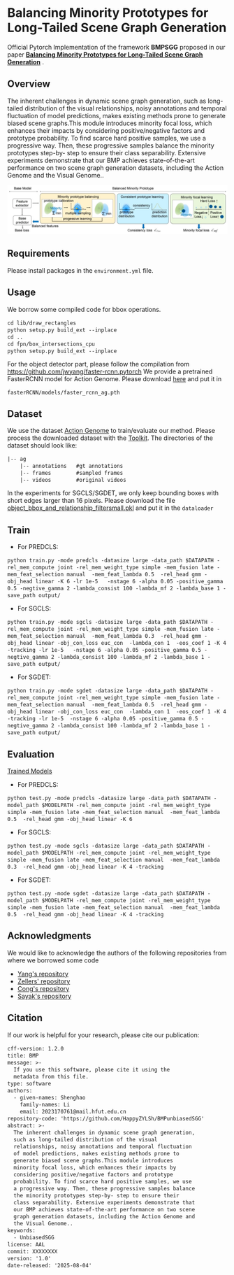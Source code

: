 # Balancing Minority Prototypes for Long-Tailed Scene Graph Generation

Official Pytorch Implementation of the framework **BMPSGG** proposed in our paper [**Balancing Minority Prototypes for Long-Tailed Scene Graph Generation**]() .

## Overview

The inherent challenges in dynamic scene graph generation, such as long-tailed distribution of the visual relationships, noisy annotations and temporal fluctuation of model predictions, makes existing methods prone to generate biased scene graphs.This module introduces minority focal loss, which enhances their impacts by considering positive/negative factors and prototype probability. To find scarce hard positive samples, we use a progressive way. Then, these progressive samples balance the minority prototypes step-by-
step to ensure their class separability. Extensive experiments demonstrate that our BMP achieves state-of-the-art performance on two scene graph generation datasets, including the Action Genome and the Visual Genome..

![GitHub Logo](/data/framework.png)

## Requirements

Please install packages in the ``environment.yml`` file.

## Usage

We borrow some compiled code for bbox operations.

```
cd lib/draw_rectangles
python setup.py build_ext --inplace
cd ..
cd fpn/box_intersections_cpu
python setup.py build_ext --inplace
```

For the object detector part, please follow the compilation from https://github.com/jwyang/faster-rcnn.pytorch
We provide a pretrained FasterRCNN model for Action Genome. Please download [here](https://drive.google.com/file/d/1-u930Pk0JYz3ivS6V_HNTM1D5AxmN5Bs/view?usp=sharing) and put it in

```
fasterRCNN/models/faster_rcnn_ag.pth
```

## Dataset

We use the dataset [Action Genome](https://www.actiongenome.org/#download) to train/evaluate our method. Please process the downloaded dataset with the [Toolkit](https://github.com/JingweiJ/ActionGenome). The directories of the dataset should look like:

```
|-- ag
    |-- annotations   #gt annotations
    |-- frames        #sampled frames
    |-- videos        #original videos
```

 In the experiments for SGCLS/SGDET, we only keep bounding boxes with short edges larger than 16 pixels. Please download the file [object_bbox_and_relationship_filtersmall.pkl](https://drive.google.com/file/d/19BkAwjCw5ByyGyZjFo174Oc3Ud56fkaT/view?usp=sharing) and put it in the ``dataloader``

## Train 

+ For PREDCLS:

```
python train.py -mode predcls -datasize large -data_path $DATAPATH -rel_mem_compute joint -rel_mem_weight_type simple -mem_fusion late -mem_feat_selection manual  -mem_feat_lambda 0.5  -rel_head gmm -obj_head linear -K 6 -lr 1e-5   -nstage 6 -alpha 0.05 -positive_gamma 0.5 -negtive_gamma 2 -lambda_consist 100 -lambda_mf 2 -lambda_base 1 -save_path output/ 

```

+ For SGCLS:

```
python train.py -mode sgcls -datasize large -data_path $DATAPATH -rel_mem_compute joint -rel_mem_weight_type simple -mem_fusion late -mem_feat_selection manual  -mem_feat_lambda 0.3  -rel_head gmm -obj_head linear -obj_con_loss euc_con  -lambda_con 1  -eos_coef 1 -K 4 -tracking -lr 1e-5   -nstage 6 -alpha 0.05 -positive_gamma 0.5 -negtive_gamma 2 -lambda_consist 100 -lambda_mf 2 -lambda_base 1 -save_path output/ 

```

+ For SGDET:

```
python train.py -mode sgdet -datasize large -data_path $DATAPATH -rel_mem_compute joint -rel_mem_weight_type simple -mem_fusion late -mem_feat_selection manual  -mem_feat_lambda 0.5  -rel_head gmm -obj_head linear -obj_con_loss euc_con  -lambda_con 1  -eos_coef 1 -K 4 -tracking -lr 1e-5  -nstage 6 -alpha 0.05 -positive_gamma 0.5 -negtive_gamma 2 -lambda_consist 100 -lambda_mf 2 -lambda_base 1 -save_path output/ 

```


## Evaluation

[Trained Models]()

+ For PREDCLS:

```
python test.py -mode predcls -datasize large -data_path $DATAPATH -model_path $MODELPATH -rel_mem_compute joint -rel_mem_weight_type simple -mem_fusion late -mem_feat_selection manual  -mem_feat_lambda 0.5  -rel_head gmm -obj_head linear -K 6 

```

+ For SGCLS:

```
python test.py -mode sgcls -datasize large -data_path $DATAPATH -model_path $MODELPATH -rel_mem_compute joint -rel_mem_weight_type simple -mem_fusion late -mem_feat_selection manual  -mem_feat_lambda 0.3  -rel_head gmm -obj_head linear -K 4 -tracking 

```

+ For SGDET:

```
python test.py -mode sgdet -datasize large -data_path $DATAPATH -model_path $MODELPATH -rel_mem_compute joint -rel_mem_weight_type simple -mem_fusion late -mem_feat_selection manual  -mem_feat_lambda 0.5  -rel_head gmm -obj_head linear -K 4 -tracking 

```

## Acknowledgments

We would like to acknowledge the authors of the following repositories from where we borrowed some code

+ [Yang&#39;s repository](https://github.com/jwyang/faster-rcnn.pytorch)
+ [Zellers&#39; repository](https://github.com/rowanz/neural-motifs)
+ [Cong&#39;s repository](https://github.com/yrcong/STTran.git)
+ [Sayak&#39;s repository](https://github.com/sayaknag/unbiasedSGG.git)

## Citation

If our work is helpful for your research, please cite our publication:

```
cff-version: 1.2.0
title: BMP
message: >-
  If you use this software, please cite it using the
  metadata from this file.
type: software
authors:
  - given-names: Shenghao
    family-names: Li
    email: 2023170761@mail.hfut.edu.cn
repository-code: 'https://github.com/HappyZYLSh/BMPunbiasedSGG'
abstract: >-
  The inherent challenges in dynamic scene graph generation,
  such as long-tailed distribution of the visual
  relationships, noisy annotations and temporal fluctuation
  of model predictions, makes existing methods prone to
  generate biased scene graphs.This module introduces
  minority focal loss, which enhances their impacts by
  considering positive/negative factors and prototype
  probability. To find scarce hard positive samples, we use
  a progressive way. Then, these progressive samples balance
  the minority prototypes step-by- step to ensure their
  class separability. Extensive experiments demonstrate that
  our BMP achieves state-of-the-art performance on two scene
  graph generation datasets, including the Action Genome and
  the Visual Genome..
keywords:
  - UnbiasedSGG
license: AAL
commit: XXXXXXXX
version: '1.0'
date-released: '2025-08-04'

```
